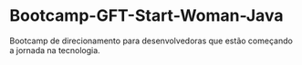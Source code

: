 # Bootcamp-GFT-Start-Woman-Java
Bootcamp de direcionamento para desenvolvedoras que estão começando a jornada na tecnologia.
